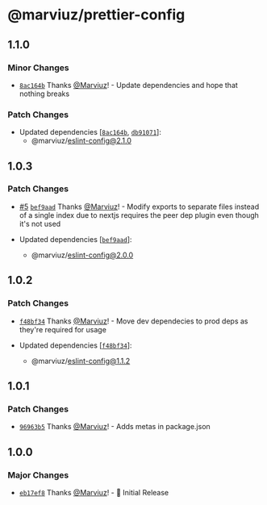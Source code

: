 # @marviuz/prettier-config

## 1.1.0

### Minor Changes

- [`8ac164b`](https://github.com/Marviuz/style-guide/commit/8ac164bdffd7e0315dac8c17c006f54720f09761) Thanks [@Marviuz](https://github.com/Marviuz)! - Update dependencies and hope that nothing breaks

### Patch Changes

- Updated dependencies [[`8ac164b`](https://github.com/Marviuz/style-guide/commit/8ac164bdffd7e0315dac8c17c006f54720f09761), [`db91071`](https://github.com/Marviuz/style-guide/commit/db910711135310093ae5502391820c94a92bda99)]:
  - @marviuz/eslint-config@2.1.0

## 1.0.3

### Patch Changes

- [#5](https://github.com/Marviuz/style-guide/pull/5) [`bef9aad`](https://github.com/Marviuz/style-guide/commit/bef9aad985b629169745027803d2eb192be3573a) Thanks [@Marviuz](https://github.com/Marviuz)! - Modify exports to separate files instead of a single index due to nextjs requires the peer dep plugin even though it's not used

- Updated dependencies [[`bef9aad`](https://github.com/Marviuz/style-guide/commit/bef9aad985b629169745027803d2eb192be3573a)]:
  - @marviuz/eslint-config@2.0.0

## 1.0.2

### Patch Changes

- [`f48bf34`](https://github.com/Marviuz/style-guide/commit/f48bf34015be1f0c5a2200d114d7e95d9317d91e) Thanks [@Marviuz](https://github.com/Marviuz)! - Move dev dependecies to prod deps as they're required for usage

- Updated dependencies [[`f48bf34`](https://github.com/Marviuz/style-guide/commit/f48bf34015be1f0c5a2200d114d7e95d9317d91e)]:
  - @marviuz/eslint-config@1.1.2

## 1.0.1

### Patch Changes

- [`96963b5`](https://github.com/Marviuz/style-guide/commit/96963b5c91dabce9bd358559eff2254e8f0b1cb2) Thanks [@Marviuz](https://github.com/Marviuz)! - Adds metas in package.json

## 1.0.0

### Major Changes

- [`eb17ef8`](https://github.com/Marviuz/style-guide/commit/eb17ef8057c3c28df50e1d3c95af4110561b418e) Thanks [@Marviuz](https://github.com/Marviuz)! - 🎉 Initial Release
